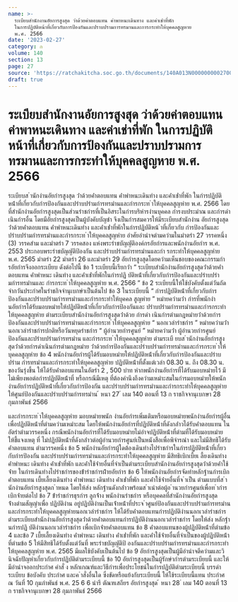 ```yaml
---
name: >-
  ระเบียบสำนักงานอัยการสูงสุด ว่าด้วยค่าตอบแทน ค่าพาหนะเดินทาง และค่าเช่าที่พัก
  ในการปฏิบัติหน้าที่เกี่ยวกับการป้องกันและปราบปรามการทรมานและการกระทำให้บุคคลสูญหาย
  พ.ศ. 2566
date: '2023-02-27'
category: ก
volume: 140
section: 13
page: 27
source: 'https://ratchakitcha.soc.go.th/documents/140A013N0000000002700.pdf'
draft: true
---
```


# ระเบียบสำนักงานอัยการสูงสุด ว่าด้วยค่าตอบแทน ค่าพาหนะเดินทาง และค่าเช่าที่พัก ในการปฏิบัติหน้าที่เกี่ยวกับการป้องกันและปราบปรามการทรมานและการกระทำให้บุคคลสูญหาย พ.ศ. 2566

ระเบียบส ํานักงํานอัยกํารสูงสุด ว่ําด้วยค่ําตอบแทน ค่ําพําหนะเดินทําง และค่ําเช่ําที่พัก ในกํารปฏิบัติหน้ําที่เกี่ยวกับกํารป้องกันและปรําบปรํามกํารทรมํานและกํารกระท ําให้บุคคลสูญหําย พ.ศ. 2566 โดยที่สํานักงํานอัยกํารสูงสุดเป็นส่วนรําชกํารที่เป็นอิสระในกํารบริหํารงํานบุคคล กํารงบประมําณ และกํารดําเนินกํารอื่น โดยมีอัยกํารสูงสุดเป็นผู้บังคับบัญชํา จึงเป็นกํารสมควรให้มีระเบียบสํานักงําน อัยกํารสูงสุดว่ําด้วยค่ําตอบแทน ค่ําพําหนะเดินทําง และค่ําเช่ําที่พักในกํารปฏิบัติหน้ ําที่เกี่ยวกับ กํารป้องกันและปรําบปรํามกํารทรมํานและกํารกระท ําให้บุคคลสูญหําย อําศัยอํานําจตํามควํามในมําตรํา 27 วรรคหนึ่ง (3) วรรคสําม และมําตรํา 7 วรรคสอง แห่งพระรําชบัญญัติองค์กรอัยกํารและพนักงํานอัยกําร พ.ศ. 2553 ประกอบพระรําชบัญญัติป้องกัน และปรําบปรํามกํารทรมํานและกํา รกระทําให้บุคคลสูญหําย พ.ศ. 2565 มําตรํา 22 มําตรํา 26 และมําตรํา 29 อัยกํารสูงสุดโดยควํามเห็นชอบของคณะกรรมกํารอัยกํารจึงออกระเบียบ ดังต่อไปนี้ ข้อ 1 ระเบียบนี้เรียกว่ํา “ ระเบียบสํานักงํานอัยกํารสูงสุดว่ําด้วยค่ําตอบแทน ค่ําพําหนะ เดินทําง และค่ําเช่ําที่พักในกํารปฏิ บัติหน้ําที่เกี่ยวกับกํารป้องกันและปรําบปรํามกํารทรมํานและ กํารกระท ําให้บุคคลสูญหําย พ.ศ. 2566 ” ข้อ 2 ระเบียบนี้ให้ใช้บังคับตั้งแต่วันถัดจํากวันประกําศในรําชกิจจํานุเบกษําเป็นต้นไป ข้อ 3 ในระเบียบนี้ “ กํารปฏิบัติหน้ําที่เกี่ยวกับกํารป้องกันและปรําบปรํามกํารทรมํานและกํารกระทําให้บุคคล สูญหําย ” หมํายควํามว่ํา กํารที่พนักงํานอัยกํารได้รับมอบหมํายให้ปฏิบัติหน้ําที่เกี่ยวกับกํารป้องกันและ ปรําบปรํามกํารทรมํานและกํารกระทําให้บุคคลสูญหําย ตํามระเบียบสํานักงํานอัยกํารสูงสุดว่ําด้วย กํารดํา เนินกํารตํามกฎหมํายว่ําด้วยกํารป้องกันและปรําบปรํามกํารทรมํานและกํารกระท ําให้บุคคลสูญหําย “ นอกเวลํารําชกําร ” หมํายควํามว่ํา นอกเวลํารําชกํารปกติหรือวันหยุดรําชกําร “ ผู้อํานวยกํารศูนย์ ” หมํายควํามว่ํา ผู้อํานวยกํารศูนย์ป้องกันและปรําบปรํามกํารทรมําน และกํารกระท ําให้บุคคลสูญหําย ตํามระเบี ยบส ํานักงํานอัยกํารสูงสุดว่ําด้วยกํารดําเนินกํารตํามกฎหมําย ว่ําด้วยกํารป้องกันและปรําบปรํามกํารทรมํานและกํารกระท ําให้บุคคลสูญหําย ข้อ 4 พนักงํานอัยกํารผู้ได้รับมอบหมํายให้ปฏิบัติหน้ําที่เกี่ยวกับกํารป้องกันและปรําบปรําม กํารทรมํานและกํารกระทําให้บุคคลสูญหําย ปฏิบัติหน้ําที่ตั้งแต่เวลํา 08.30 น. ถึง 08.30 น. ของวันรุ่งขึ้น ให้ได้รับค่ําตอบแทนในอัตรํา 2 , 500 บําท หํากพนักงํานอัยกํารที่ได้รับมอบหมํายไว้ มีไม่เพียงพอต่อกํารปฏิบัติหน้ําที่ หรือกรณีมีเหตุ ที่ต้องคํานึงถึงควํามเหมําะสมในกํารมอบหมํายให้พนักงํานอัยกํารปฏิบัติหน้ําที่เกี่ยวกับกํารป้องกัน และปรําบปรํามกํารทรมํานและกํารกระทําให้บุคคลสูญหําย ให้ศูนย์ป้องกันและปรําบปรํามกํารทรมําน ้ หนา 27 ่ เลม 140 ตอนที่ 13 ก ราชกิจจานุเบกษา 28 กุมภาพันธ์ 2566

และกํารกระท ําให้บุคคลสูญหําย มอบหมํายพนัก งํานอัยกํารเพิ่มเติมหรือมอบหมํายพนักงํานอัยกํารผู้อื่น เพื่อปฏิบัติหน้ําที่ตํามควํามเหมําะสม โดยให้พนักงํานอัยกํารที่ปฏิบัติหน้ําที่ดังกล่ําวได้รับค่ําตอบแทน ในอัตรําตํามวรรคหนึ่ง กรณีพนักงํานอัยกํารที่ได้รับมอบหมํายไม่อําจปฏิบัติหน้ําที่ตํามที่ได้รับมอบหมําย ให้ชี้แจงเหตุ ที่ ไม่ปฏิบัติหน้ําที่ดังกล่ําวต่อผู้อํานวยกํารศูนย์เป็นหนังสือเพื่อพิจํารณํา และไม่มีสิทธิได้รับค่ําตอบแทน ตํามวรรคหนึ่ง ข้อ 5 พนักงํานอัยกํารผู้ใดต้องเดินทํางไปรําชกํารในกํารปฏิบัติหน้ําที่เกี่ยวกับกํารป้องกัน และปรําบปรํามกํารทรมํานและกํารกระทําให้บุคคลสูญหําย มีสิทธิเบิกเบี้ยเ ลี้ยงเดินทําง ค่ําพําหนะ เดินทําง ค่ําเช่ําที่พัก และค่ําใช้จ่ํายอื่นที่จําเป็นตํามระเบียบสํานักงํานอัยกํารสูงสุดว่ําด้วยค่ําใช้จ่ําย ในกํารเดินทํางไปรําชกํารของข้ํารําชกํารฝ่ํายอัยกําร ข้อ 6 ให้พนักงํานอัยกํารจัดทําหลักฐํานกํารเบิกค่ําตอบแทน เบี้ยเลี้ยงเดินทําง ค่ําพําหนะ เดินทําง ค่ําเช่ําที่พัก และค่ําใช้จ่ํายอื่นที่จ ําเป็น ตํามแบบที่ส ํานักงํานอัยกํารสูงสุดก ําหนด โดยให้ส่ง หลักฐํานดังกล่ําวพร้อมส ําเนําต่อผู้อ ํานวยกํารศูนย์เพื่อท ํากํารเบิกจ่ํายต่อไป ข้อ 7 ข้ํารําชกํารธุรกําร ลูกจ้ําง พนักงํานรําชกําร หรือบุคคลที่สํานักงํานอัยกํารสูงสุด จ้ํางตํามสัญญําเพื่อ ปฏิบัติงําน อยู่ปฏิบัติงํานเป็นเจ้ําหน้ําที่ประจ ําศูนย์ป้องกันและปรําบปรํามกํารทรมําน และกํารกระทําให้บุคคลสูญหํายนอกเวลํารําชกําร ให้ได้รับค่ําตอบแทนกํารปฏิบัติงํานนอกเวลํารําชกําร ตํามระเบียบสํานักงํานอัยกํารสูงสุดว่ําด้วยค่ําตอบแทนกํารปฏิบัติงํานนอกเวลํารําชกําร โดยให้ส่ง หลักฐํานกํารปฏิ บัติงํานนอกเวลํารําชกําร เพื่อเบิกจ่ํายค่ําตอบแทน ข้อ 8 ค่ําตอบแทนของผู้ปฏิบัติหน้ําที่ตํามข้อ 4 และข้อ 7 เบี้ยเลี้ยงเดินทําง ค่ําพําหนะ เดินทําง ค่ําเช่ําที่พัก และค่ําใช้จ่ํายอื่นที่จําเป็นของผู้ปฏิบัติหน้ําที่ตํามข้อ 5 ให้มีสิทธิได้รับตั้งแต่วันที่ พระรําชบัญญัติป้ องกันและปรําบปรํามกํารทรมํานและกํารกระทําให้บุคคลสูญหําย พ.ศ. 2565 มีผลใช้บังคับเป็นต้นไป ข้อ 9 อัยกํารสูงสุดเป็นผู้มีอํานําจตีควํามและวินิจฉัยปัญหําเกี่ยวกับกํารปฏิบัติตํามระเบียบนี้ ข้อ 10 อัยกํารสูงสุดเป็นผู้รักษํากํารตํามระเบียบนี้ และให้มีอํานําจออกประกําศ คําสั่ ง หลักเกณฑ์และวิธีกํารเพื่อประโยชน์ในกํารปฏิบัติตํามระเบียบนี้ บรรดําระเบียบ ข้อบังคับ ประกําศ และค ําสั่งอื่นใด ซึ่งขัดหรือแย้งกับระเบียบนี้ ให้ใช้ระเบียบนี้แทน ประกําศ ณ วันที่ 10 กุมภําพันธ์ พ.ศ. 25 6 6 นํารี ตัณฑเสถียร อัยกํารสูงสุด ้ หนา 28 ่ เลม 140 ตอนที่ 13 ก ราชกิจจานุเบกษา 28 กุมภาพันธ์ 2566
